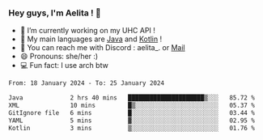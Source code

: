 ### Hey guys, I'm Aelita ! 👋

- 🔭 I’m currently working on my UHC API !
- 🌱 My main languages are [Java](https://www.oracle.com/java/) and [Kotlin](https://kotlinlang.org/) !
- 💬 You can reach me with Discord : aelita_. or [Mail](mailto:pro.shinobuu@gmail.com)
- 😄 Pronouns: she/her :) 
- 💻 Fun fact: I use arch btw

<!--START_SECTION:waka-->

```txt
From: 18 January 2024 - To: 25 January 2024

Java             2 hrs 40 mins   █████████████████████▒░░░   85.72 %
XML              10 mins         █▒░░░░░░░░░░░░░░░░░░░░░░░   05.37 %
GitIgnore file   6 mins          █░░░░░░░░░░░░░░░░░░░░░░░░   03.44 %
YAML             5 mins          ▓░░░░░░░░░░░░░░░░░░░░░░░░   02.95 %
Kotlin           3 mins          ▒░░░░░░░░░░░░░░░░░░░░░░░░   01.76 %
```

<!--END_SECTION:waka-->
